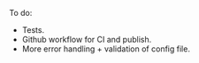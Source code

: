 To do:

 * Tests.
 * Github workflow for CI and publish.
 * More error handling + validation of config file.
